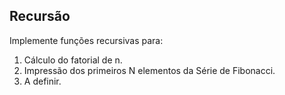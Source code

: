 ## Recursão

Implemente funções recursivas para:

1. Cálculo do fatorial de n.
2. Impressão dos primeiros N elementos da Série de Fibonacci.
3. A definir.
